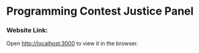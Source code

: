 # Programming Contest Justice Panel

### Website Link:
Open [http://localhost:3000](http://localhost:3000) to view it in the browser.
